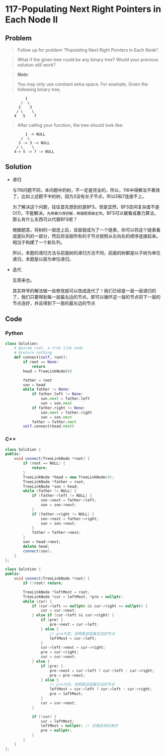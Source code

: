 # 117-Populating Next Right Pointers in Each Node II

## Problem

> Follow up for problem "Populating Next Right Pointers in Each Node".

> What if the given tree could be any binary tree? Would your previous solution still work?

> ***Note***:

> You may only use constant extra space.
For example,
Given the following binary tree,
>
```
         1
       /  \
      2    3
     / \    \
    4   5    7
```

> After calling your function, the tree should look like:
>
```
         1 -> NULL
       /  \
      2 -> 3 -> NULL
     / \    \
    4-> 5 -> 7 -> NULL
```

## Solution

- 递归

    与116问题不同，本问题中的树，不一定是完全的，所以，116中得解法不奏效了，比如上述题干中的树，因为3没有左子节点，所以5和7连接不上。

    为了解决这个问题，往往首先想到的是BFS，但是显然，BFS空间复杂度不是O(1)，不能解决。`先用暴力得初解，再据题意破玄奇`。BFS可以被看成暴力算法，那么有什么东西可以代替BFS呢？

    根据题意，将树的一层连上后，该层就成为了一个链表，你可以将这个链表看成是队列的一部分，然后将该层所有的子节点按照从左向右的顺序连接起来。相当于构建了一个新队列。

    所以，本题的递归方法与前面树的递归方法不同，前面的树都是以子树为单位递归，本题是以层为单位递归。

- 迭代

    玄奇来也。

    其实祥爷的解法做一些修改就可以改成迭代了！我们已经是一层一层递归的了，我们只要得到每一层最左边的节点，即可以循环这一层的节点将下一层的节点连好，并且得到下一层的最左边的节点

## Code

### Python

```python
class Solution:
    # @param root, a tree link node
    # @return nothing
    def connect(self, root):
        if root == None:
            return
        head = TreeLinkNode(0)

        father = root
        son = head
        while father != None:
            if father.left != None:
                son.next = father.left
                son = son.next
            if father.right != None:
                son.next = father.right
                son = son.next
            father = father.next
        self.connect(head.next)
```

### C++

```cpp
class Solution {
public:
    void connect(TreeLinkNode *root) {
        if (root == NULL) {
            return;
        }
        TreeLinkNode *head = new TreeLinkNode(0);
        TreeLinkNode *father = root;
        TreeLinkNode *son = head;
        while (father != NULL) {
            if (father->left != NULL) {
                son->next = father->left;
                son = son->next;
            }
            if (father->right != NULL) {
                son->next = father->right;
                son = son->next;
            }
            father = father->next;
        }
        son = head->next;
        delete head;
        connect(son);
    }
};
```

```cpp
class Solution {
public:
    void connect(TreeLinkNode *root) {
        if (!root) return;

        TreeLinkNode *leftMost = root;
        TreeLinkNode *cur = leftMost, *pre = nullptr;
        while (cur) {
            if (cur->left == nullptr && cur->right == nullptr) {
                cur = cur->next;
            } else if (cur->left && cur->right) {
                if (pre) {
                    pre->next = cur->left;
                } else {
                    // pre为空，说明是这层最左边的节点
                    leftMost = cur->left;
                }
                cur->left->next = cur->right;
                pre = cur->right;
                cur = cur->next;
            } else {
                if (pre) {
                    pre->next = cur->left ? cur->left : cur->right;
                    pre = pre->next;
                } else {
                    // pre为空，说明是这层最左边的节点
                    leftMost = cur->left ? cur->left : cur->right;
                    pre = leftMost;
                }
                cur = cur->next;
            }

            if (!cur) {
                cur = leftMost;
                leftMost = nullptr; // 后面会求出来的
                pre = nullptr;
            }
        }
    }
};
```

